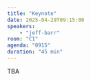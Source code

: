 ```yaml
---
title: "Keynote"
date: 2025-04-29T09:15:00
speakers:
    - "jeff-barr"
room: "C1"
agenda: "0915"
duration: "45 min"
---
```


TBA
